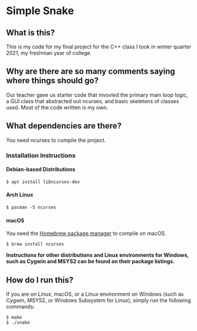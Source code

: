 # Simple Snake

## What is this?
This is my code for my final project for the C++ class I took in winter quarter 2021, my freshman year of college.

## Why are there are so many comments saying where things should go?
Our teacher gave us starter code that invovled the primary main loop logic, a GUI class that abstracted out ncurses, and basic skeletons of classes used. Most of the code written is my own.

## What dependencies are there?
You need ncurses to compile the project.
### Installation Instructions
#### Debian-based Distributions
```shell
$ apt install libncurses-dev
```
#### Arch Linux
```shell
$ pacman -S ncurses
```
#### macOS
You need the [Homebrew package manager](https://brew.sh) to compile on macOS.
```shell
$ brew install ncurses
```
**Instructions for other distributions and Linux environments for Windows, such as Cygwin and MSYS2 can be found on their package listings.**

## How do I run this?
If you are on Linux, macOS, or a Linux environment on Windows (such as Cygwin, MSYS2, or Windows Subsystem for Linux), simply run the following commands:
```shell
$ make
$ ./snake
```

